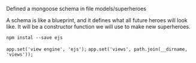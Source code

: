 Defined a mongoose schema in file models/superheroes

A schema is like a blueprint, and it defines what all future heroes will look like. It will be a constructor function we will use to make new superheroes.


`npm instal --save ejs`

`app.set('view engine', 'ejs');`
`app.set('views', path.join(__dirname, 'views'));`
